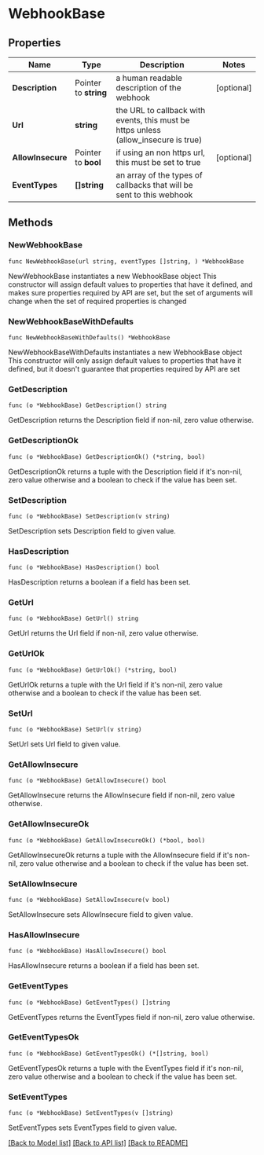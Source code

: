 # WebhookBase

## Properties

Name | Type | Description | Notes
------------ | ------------- | ------------- | -------------
**Description** | Pointer to **string** | a human readable description of the webhook | [optional] 
**Url** | **string** | the URL to callback with events, this must be https unless (allow_insecure is true) | 
**AllowInsecure** | Pointer to **bool** | if using an non https url, this must be set to true | [optional] 
**EventTypes** | **[]string** | an array of the types of callbacks that will be sent to this webhook | 

## Methods

### NewWebhookBase

`func NewWebhookBase(url string, eventTypes []string, ) *WebhookBase`

NewWebhookBase instantiates a new WebhookBase object
This constructor will assign default values to properties that have it defined,
and makes sure properties required by API are set, but the set of arguments
will change when the set of required properties is changed

### NewWebhookBaseWithDefaults

`func NewWebhookBaseWithDefaults() *WebhookBase`

NewWebhookBaseWithDefaults instantiates a new WebhookBase object
This constructor will only assign default values to properties that have it defined,
but it doesn't guarantee that properties required by API are set

### GetDescription

`func (o *WebhookBase) GetDescription() string`

GetDescription returns the Description field if non-nil, zero value otherwise.

### GetDescriptionOk

`func (o *WebhookBase) GetDescriptionOk() (*string, bool)`

GetDescriptionOk returns a tuple with the Description field if it's non-nil, zero value otherwise
and a boolean to check if the value has been set.

### SetDescription

`func (o *WebhookBase) SetDescription(v string)`

SetDescription sets Description field to given value.

### HasDescription

`func (o *WebhookBase) HasDescription() bool`

HasDescription returns a boolean if a field has been set.

### GetUrl

`func (o *WebhookBase) GetUrl() string`

GetUrl returns the Url field if non-nil, zero value otherwise.

### GetUrlOk

`func (o *WebhookBase) GetUrlOk() (*string, bool)`

GetUrlOk returns a tuple with the Url field if it's non-nil, zero value otherwise
and a boolean to check if the value has been set.

### SetUrl

`func (o *WebhookBase) SetUrl(v string)`

SetUrl sets Url field to given value.


### GetAllowInsecure

`func (o *WebhookBase) GetAllowInsecure() bool`

GetAllowInsecure returns the AllowInsecure field if non-nil, zero value otherwise.

### GetAllowInsecureOk

`func (o *WebhookBase) GetAllowInsecureOk() (*bool, bool)`

GetAllowInsecureOk returns a tuple with the AllowInsecure field if it's non-nil, zero value otherwise
and a boolean to check if the value has been set.

### SetAllowInsecure

`func (o *WebhookBase) SetAllowInsecure(v bool)`

SetAllowInsecure sets AllowInsecure field to given value.

### HasAllowInsecure

`func (o *WebhookBase) HasAllowInsecure() bool`

HasAllowInsecure returns a boolean if a field has been set.

### GetEventTypes

`func (o *WebhookBase) GetEventTypes() []string`

GetEventTypes returns the EventTypes field if non-nil, zero value otherwise.

### GetEventTypesOk

`func (o *WebhookBase) GetEventTypesOk() (*[]string, bool)`

GetEventTypesOk returns a tuple with the EventTypes field if it's non-nil, zero value otherwise
and a boolean to check if the value has been set.

### SetEventTypes

`func (o *WebhookBase) SetEventTypes(v []string)`

SetEventTypes sets EventTypes field to given value.



[[Back to Model list]](../README.md#documentation-for-models) [[Back to API list]](../README.md#documentation-for-api-endpoints) [[Back to README]](../README.md)


